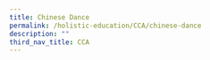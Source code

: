```yaml
---
title: Chinese Dance
permalink: /holistic-education/CCA/chinese-dance
description: ""
third_nav_title: CCA
---
```

